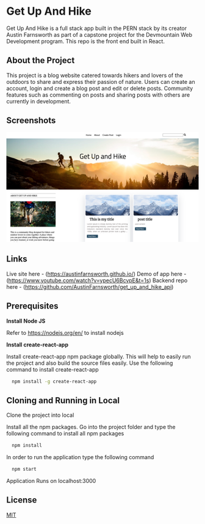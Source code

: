 # Get Up And Hike

Get Up And Hike is a full stack app built in the PERN stack by its creator Austin Farnsworth as part of a capstone project for the Devmountain Web Development program. This repo is the front end built in React.

## About the Project

This project is a blog website catered towards hikers and lovers of the outdoors to share and express their passion of nature. Users can create an account, login and create a blog post and edit or delete posts. Community features such as commenting on posts and sharing posts with others are currently in development.

## Screenshots

![Homepage](/public/images/homepage.png "Get Up and Hike homepage")

## Links

Live site here - (https://austinfarnsworth.github.io/) Demo of app here - (https://www.youtube.com/watch?v=ypecU6BcvpE&t=1s) Backend repo here - (https://github.com/AustinFarnsworth/get_up_and_hike_api)

## Prerequisites

**Install Node JS**

Refer to https://nodejs.org/en/ to install nodejs

**Install create-react-app**

Install create-react-app npm package globally. This will help to easily run the project and also build the source files easily. Use the following command to install create-react-app

```bash
  npm install -g create-react-app
```

## Cloning and Running in Local

Clone the project into local

Install all the npm packages. Go into the project folder and type the following command to install all npm packages

```bash
  npm install
```

In order to run the application type the following command

```bash
  npm start
```

Application Runs on localhost:3000

## License

[MIT](https://choosealicense.com/licenses/mit/)
